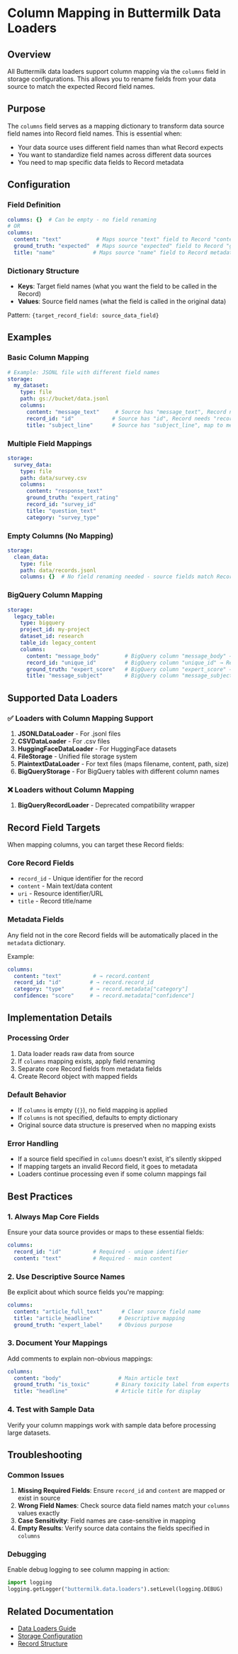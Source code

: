 # Column Mapping in Buttermilk Data Loaders

## Overview

All Buttermilk data loaders support column mapping via the `columns` field in storage configurations. This allows you to rename fields from your data source to match the expected Record field names.

## Purpose

The `columns` field serves as a mapping dictionary to transform data source field names into Record field names. This is essential when:

- Your data source uses different field names than what Record expects
- You want to standardize field names across different data sources
- You need to map specific data fields to Record metadata

## Configuration

### Field Definition
```yaml
columns: {}  # Can be empty - no field renaming
# OR
columns:
  content: "text"           # Maps source "text" field to Record "content" field
  ground_truth: "expected"  # Maps source "expected" field to Record "ground_truth" field
  title: "name"            # Maps source "name" field to Record metadata "title"
```

### Dictionary Structure
- **Keys**: Target field names (what you want the field to be called in the Record)
- **Values**: Source field names (what the field is called in the original data)

Pattern: `{target_record_field: source_data_field}`

## Examples

### Basic Column Mapping
```yaml
# Example: JSONL file with different field names
storage:
  my_dataset:
    type: file
    path: gs://bucket/data.jsonl
    columns:
      content: "message_text"     # Source has "message_text", Record needs "content"
      record_id: "id"            # Source has "id", Record needs "record_id"
      title: "subject_line"      # Source has "subject_line", map to metadata "title"
```

### Multiple Field Mappings
```yaml
storage:
  survey_data:
    type: file  
    path: data/survey.csv
    columns:
      content: "response_text"
      ground_truth: "expert_rating"
      record_id: "survey_id" 
      title: "question_text"
      category: "survey_type"
```

### Empty Columns (No Mapping)
```yaml
storage:
  clean_data:
    type: file
    path: data/records.jsonl
    columns: {}  # No field renaming needed - source fields match Record fields
```

### BigQuery Column Mapping
```yaml
storage:
  legacy_table:
    type: bigquery
    project_id: my-project
    dataset_id: research
    table_id: legacy_content
    columns:
      content: "message_body"        # BigQuery column "message_body" → Record "content"
      record_id: "unique_id"         # BigQuery column "unique_id" → Record "record_id"
      ground_truth: "expert_score"   # BigQuery column "expert_score" → Record "ground_truth"
      title: "message_subject"       # BigQuery column "message_subject" → metadata "title"
```

## Supported Data Loaders

### ✅ Loaders with Column Mapping Support

1. **JSONLDataLoader** - For .jsonl files
2. **CSVDataLoader** - For .csv files  
3. **HuggingFaceDataLoader** - For HuggingFace datasets
4. **FileStorage** - Unified file storage system
5. **PlaintextDataLoader** - For text files (maps filename, content, path, size)
6. **BigQueryStorage** - For BigQuery tables with different column names

### ❌ Loaders without Column Mapping

1. **BigQueryRecordLoader** - Deprecated compatibility wrapper

## Record Field Targets

When mapping columns, you can target these Record fields:

### Core Record Fields
- `record_id` - Unique identifier for the record
- `content` - Main text/data content  
- `uri` - Resource identifier/URL
- `title` - Record title/name

### Metadata Fields
Any field not in the core Record fields will be automatically placed in the `metadata` dictionary.

Example:
```yaml
columns:
  content: "text"          # → record.content
  record_id: "id"         # → record.record_id  
  category: "type"        # → record.metadata["category"]
  confidence: "score"     # → record.metadata["confidence"]
```

## Implementation Details

### Processing Order
1. Data loader reads raw data from source
2. If `columns` mapping exists, apply field renaming
3. Separate core Record fields from metadata fields
4. Create Record object with mapped fields

### Default Behavior
- If `columns` is empty (`{}`), no field mapping is applied
- If `columns` is not specified, defaults to empty dictionary
- Original source data structure is preserved when no mapping exists

### Error Handling
- If a source field specified in `columns` doesn't exist, it's silently skipped
- If mapping targets an invalid Record field, it goes to metadata
- Loaders continue processing even if some column mappings fail

## Best Practices

### 1. Always Map Core Fields
Ensure your data source provides or maps to these essential fields:
```yaml
columns:
  record_id: "id"          # Required - unique identifier
  content: "text"          # Required - main content
```

### 2. Use Descriptive Source Names
Be explicit about which source fields you're mapping:
```yaml
columns:
  content: "article_full_text"      # Clear source field name
  title: "article_headline"        # Descriptive mapping
  ground_truth: "expert_label"     # Obvious purpose
```

### 3. Document Your Mappings
Add comments to explain non-obvious mappings:
```yaml
columns:
  content: "body"                  # Main article text
  ground_truth: "is_toxic"        # Binary toxicity label from experts
  title: "headline"               # Article title for display
```

### 4. Test with Sample Data
Verify your column mappings work with sample data before processing large datasets.

## Troubleshooting

### Common Issues

1. **Missing Required Fields**: Ensure `record_id` and `content` are mapped or exist in source
2. **Wrong Field Names**: Check source data field names match your `columns` values exactly
3. **Case Sensitivity**: Field names are case-sensitive in mapping
4. **Empty Results**: Verify source data contains the fields specified in `columns`

### Debugging
Enable debug logging to see column mapping in action:
```python
import logging
logging.getLogger("buttermilk.data.loaders").setLevel(logging.DEBUG)
```

## Related Documentation

- [Data Loaders Guide](data_loaders.md)
- [Storage Configuration](storage_config.md) 
- [Record Structure](records.md)